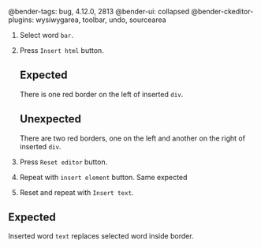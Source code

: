 @bender-tags: bug, 4.12.0, 2813
@bender-ui: collapsed
@bender-ckeditor-plugins: wysiwygarea, toolbar, undo, sourcearea

1. Select word `bar`.

1. Press `Insert html` button.

	## Expected

	There is one red border on the left of inserted `div`.

	## Unexpected

	There are two red borders, one on the left and another on the right of inserted `div`.

1. Press `Reset editor` button.

1. Repeat with `insert element` button. Same expected

1. Reset and repeat with `Insert text`.

## Expected

Inserted word `text` replaces selected word inside border.
